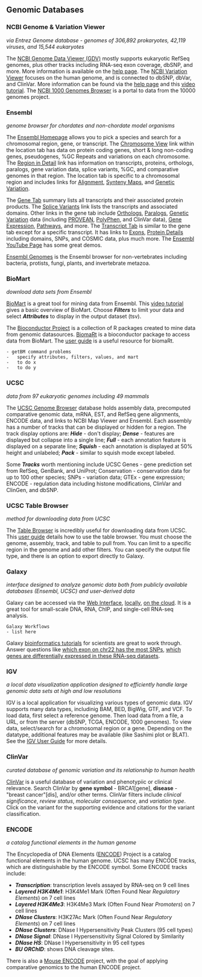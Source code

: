 ## Genomic Databases
### NCBI Genome & Variation Viewer
_via Entrez Genome database - genomes of 306,892 prokaryotes, 42,119 viruses, and 15,544 eukaryotes_

The [NCBI Genome Data Viewer (GDV)](https://www.ncbi.nlm.nih.gov/genome/gdv/) mostly supports eukaryotic RefSeq genomes, plus other tracks including RNA-seq exon coverage, dbSNP, and more. More information is available on the [help page](https://www.ncbi.nlm.nih.gov/genome/gdv/browser/help/). The [NCBI Variation Viewer](https://www.ncbi.nlm.nih.gov/variation/view/) focuses on the human genome, and is connected to dbSNP, dbVar, and ClinVar. More information can be found via the [help page](https://www.ncbi.nlm.nih.gov/variation/view/help/) and this [video tutorial](https://www.youtube.com/watch?v=rnWZ9MFBwUM&ab_channel=TheNationalLibraryofMedicine). The [NCBI 1000 Genomes Browser](https://www.ncbi.nlm.nih.gov/variation/tools/1000genomes/) is a portal to data from the 10000 genomes project.

### Ensembl
_genome browser for chordates and non-chordate model organisms_

The [Ensembl Homepage](http://uswest.ensembl.org/index.html) allows you to pick a species and search for a chromosomal region, gene, or transcript. The [Chromosome View](http://uswest.ensembl.org/Homo_sapiens/Location/Chromosome?r=11) link within the location tab has data on protein coding genes, short & long non-coding genes, pseudogenes, %GC Repeats and variations on each chromosome. The [Region in Detail](http://uswest.ensembl.org/Homo_sapiens/Location/View?db=core;g=ENSG00000244734;r=11:5225386-5229473) link has information on transcripts, proteins, orthologs, paralogs, gene variation data, splice variants, %GC, and comparative genomes in that region. The location tab is specific to a chromosomal region and includes links for [Alignment](http://uswest.ensembl.org/Homo_sapiens/Location/Compara_Alignments?align=1944;db=core;g=ENSG00000244734;r=11:5225386-5229473;t=ENST00000485743), [Synteny Maps](http://uswest.ensembl.org/Homo_sapiens/Location/Synteny?align=1944;db=core;g=ENSG00000244734;r=11:5225386-5229473;t=ENST00000485743), and [Genetic Variation](http://uswest.ensembl.org/Homo_sapiens/Location/Variant/Table?align=1944;db=core;g=ENSG00000244734;r=11:5225386-5229473;t=ENST00000485743).

The [Gene Tab](http://uswest.ensembl.org/Homo_sapiens/Gene/Summary?db=core;g=ENSG00000244734;r=11:5225386-5229473;t=ENST00000485743) summary lists all transcripts and their associated protein products. The [Splice Variants](http://uswest.ensembl.org/Homo_sapiens/Gene/Splice?db=core;g=ENSG00000244734;r=11:5225386-5229473;t=ENST00000485743) link lists the transcripts and associated domains. Other links in the gene tab include [Orthologs](http://uswest.ensembl.org/Homo_sapiens/Gene/Compara_Ortholog?db=core;g=ENSG00000244734;r=11:5225386-5229473;t=ENST00000485743), [Paralogs](http://uswest.ensembl.org/Homo_sapiens/Gene/Compara_Paralog?db=core;g=ENSG00000244734;r=11:5225386-5229473;t=ENST00000485743), [Genetic Variation](http://uswest.ensembl.org/Homo_sapiens/Gene/Variation_Gene/Table?db=core;g=ENSG00000244734;r=11:5225386-5229473;t=ENST00000485743) data (including [PROVEAN](http://provean.jcvi.org/index.php), [PolyPhen](http://genetics.bwh.harvard.edu/pph2/), and ClinVar data), [Gene Expression](http://uswest.ensembl.org/Homo_sapiens/Gene/ExpressionAtlas?db=core;g=ENSG00000244734;r=11:5225386-5229473;t=ENST00000485743), [Pathways](http://uswest.ensembl.org/Homo_sapiens/Gene/Pathway?db=core;g=ENSG00000244734;r=11:5225386-5229473;t=ENST00000485743), and more. The [Transcript Tab](http://uswest.ensembl.org/Homo_sapiens/Transcript/Summary?db=core;g=ENSG00000244734;r=11:5225386-5229473;t=ENST00000485743) is similar to the gene tab except for a specific transcript. It has links to [Exons](http://uswest.ensembl.org/Homo_sapiens/Transcript/Exons?db=core;g=ENSG00000244734;r=11:5225386-5229473;t=ENST00000485743), [Protein Details](http://uswest.ensembl.org/Homo_sapiens/Transcript/ProteinSummary?db=core;g=ENSG00000244734;r=11:5225386-5229473;t=ENST00000485743) including domains, SNPs, and COSMIC data, plus much more. The [Ensembl YouTube Page](https://www.youtube.com/channel/UCKGzTZIXfs2HX44X3HqBtDA) has some great demos.

[Ensembl Genomes](http://ensemblgenomes.org/) is the Ensembl browser for non-vertebrates including bacteria, protists, fungi, plants, and invertebrate metazoa.

### BioMart
_download data sets from Ensembl_

[BioMart](http://uswest.ensembl.org/biomart/martview/c92977310e04989e7c0a23d938ed684b) is a great tool for mining data from Ensembl. This [video tutorial](https://www.youtube.com/watch?v=DXPaBdPM2vs&list=PLA5333E28D1193B6B&index=5&ab_channel=EnsemblTraining) gives a basic overview of BioMart. Choose **_Filters_** to limit your data and select **_Attributes_** to display in the output dataset (tsv). 

The [Bioconductor Project](https://www.bioconductor.org/) is a collection of R packages created to mine data from genomic datasources. [BiomaRt](https://bioconductor.org/packages/release/bioc/vignettes/biomaRt/inst/doc/biomaRt.html) is a bioconductor package to access data from BioMart. The [user guide](https://bioconductor.org/packages/release/bioc/vignettes/biomaRt/inst/doc/biomaRt.html) is a useful resource for biomaRt.

```
- getBM command problems
-   specify attributes, filters, values, and mart 
-   to do x
-   to do y
```

### UCSC
_data from 97 eukaryotic genomes including 49 mammals_

The [UCSC Genome Browser](http://genome.ucsc.edu/) database holds assembly data, precomputed comparative genomic data, mRNA, EST, and RefSeq gene alignments, ENCODE data, and links to NCBI Map Viewer and Ensembl. Each assembly has a number of tracks that can be displayed or hidden for a region. The track display options are: **_Hide_** - don't display; **_Dense_** - features are displayed but collapse into a single line; **_Full_** - each annotation feature is displayed on a separate line; **_Squish_** - each annotation is displayed at 50% height and unlabeled; **_Pack_** - similar to squish mode except labeled.

Some **_Tracks_** worth mentioning include UCSC Genes - gene prediction set from RefSeq, GenBank, and UniProt; Conservation - conservation data for up to 100 other species; SNPs - variation data; GTEx - gene expression; ENCODE - regulation data including histone modifications, ClinVar and ClinGen, and dbSNP. 

### UCSC Table Browser
_method for downloading data from UCSC_

The [Table Browser](http://genome.ucsc.edu/cgi-bin/hgTables) is incredibly useful for downloading data from UCSC. This [user guide](https://genome.ucsc.edu/goldenPath/help/hgTablesHelp.html#Filter) details how to use the table browser. You must choose the genome, assembly, track, and table to pull from. You can limit to a specific region in the genome and add other filters. You can specify the output file type, and there is an option to export directly to Galaxy. 

### Galaxy
_interface designed to analyze genomic data both from publicly available databases (Ensembl, UCSC) and user-derived data_

Galaxy can be accessed via the [Web Interface](https://usegalaxy.org/), [locally](https://galaxyproject.org/admin/get-galaxy/), [on the cloud](https://galaxyproject.org/cloudman/). It is a great tool for small-scale DNA, RNA, ChIP, and single-cell RNA-seq analysis.

```
Galaxy Workflows
- list here
```

Galaxy [bioinformatics tutorials](https://training.galaxyproject.org/training-material/) for scientists are great to work through. Answer questions like [which exon on chr22 has the most SNPs](https://galaxyproject.org/tutorials/g101/), [which genes are differentially expressed in these RNA-seq datasets](https://usegalaxy.org/u/jeremy/p/galaxy-rna-seq-analysis-exercise).

### IGV
_a local data visualization application designed to efficiently handle large genomic data sets at high and low resolutions_

IGV is a local application for visualizing various types of genomic data. IGV supports many data types, includinig BAM, BED, BigWig, GTF, and VCF. To load data, first select a reference genome. Then load data from a file, a URL, or from the server (dbSNP, TCGA, ENCODE, 1000 genomes). To view data, select/search for a chromosomal region or a gene. Depending on the datatype, additional features may be available (like Sashimi plot  or BLAT). See the [IGV User Guide](https://software.broadinstitute.org/software/igv/UserGuide) for more details. 

### ClinVar
_curated database of genomic variation and its relationship to human health_ 

[ClinVar](https://www.ncbi.nlm.nih.gov/clinvar/) is a useful database of variation and phenotypiic or clinical relevance. Search ClinVar by **gene symbol** - BRCA1[gene], **disease** - "breast cancer"[dis], and/or other terms. ClinVar filters include _clinical significance_, _review status_, _molecular consequence_, and _variation type_. Click on the variant for the supporting evidence and citations for the variant classification. 

### ENCODE
_a catalog functional elements in the human genome_

The Encyclopedia of DNA Elements ([ENCODE](https://www.encodeproject.org/)) Project is a catalog functional elements in the human genome. UCSC has many ENCODE tracks, which are distinguishable by the ENCODE symbol. 
Some ENCODE tracks include: 
- **_Transcription_**: transcription levels assayed by RNA-seq on 9 cell lines
- **_Layered H3K4Me1_**:  H3K4Me1 Mark (Often Found Near _Regulatory Elements_) on 7 cell lines
- **_Layered H3K4Me3_**: H3K4Me3 Mark (Often Found Near _Promoters_) on 7 cell lines 
- **_DNase Clusters_**: H3K27Ac Mark (Often Found Near _Regulatory Elements_) on 7 cell lines
- **_DNase Clusters_**: DNase I Hypersensitivity Peak Clusters (95 cell types)
- **_DNase Signal_**:  DNase I Hypersensitivity Signal Colored by Similarity
- **_DNase HS_**: DNase I Hypersensitivity in 95 cell types
- **_BU ORChID_**: shows DNA cleavage sites.

There is also a [Mouse ENCODE](https://www.nature.com/articles/nature13992) project, with the goal of applying comparative genomics to the human ENCODE project.
